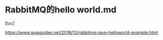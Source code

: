 # RabbitMQ的hello world.md

[toc]

https://www.javaguides.net/2018/12/rabbitmq-java-helloworld-example.html
